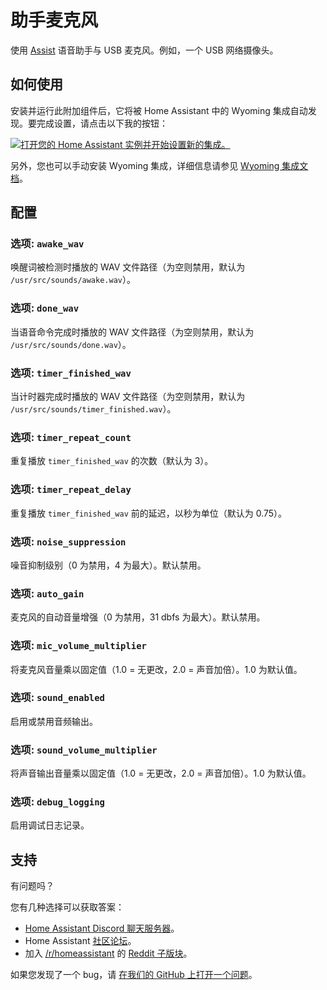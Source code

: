 # 助手麦克风

使用 [Assist](https://www.home-assistant.io/voice_control/) 语音助手与 USB 麦克风。例如，一个 USB 网络摄像头。

## 如何使用

安装并运行此附加组件后，它将被 Home Assistant 中的 Wyoming 集成自动发现。要完成设置，请点击以下我的按钮：

[![打开您的 Home Assistant 实例并开始设置新的集成。](https://my.home-assistant.io/badges/config_flow_start.svg)](https://my.home-assistant.io/redirect/config_flow_start/?domain=wyoming)

另外，您也可以手动安装 Wyoming 集成，详细信息请参见 [Wyoming 集成文档](https://www.home-assistant.io/integrations/wyoming/)。

## 配置

### 选项: `awake_wav`

唤醒词被检测时播放的 WAV 文件路径（为空则禁用，默认为 `/usr/src/sounds/awake.wav`）。

### 选项: `done_wav`

当语音命令完成时播放的 WAV 文件路径（为空则禁用，默认为 `/usr/src/sounds/done.wav`）。

### 选项: `timer_finished_wav`

当计时器完成时播放的 WAV 文件路径（为空则禁用，默认为 `/usr/src/sounds/timer_finished.wav`）。

### 选项: `timer_repeat_count`

重复播放 `timer_finished_wav` 的次数（默认为 3）。

### 选项: `timer_repeat_delay`

重复播放 `timer_finished_wav` 前的延迟，以秒为单位（默认为 0.75）。

### 选项: `noise_suppression`

噪音抑制级别（0 为禁用，4 为最大）。默认禁用。

### 选项: `auto_gain`

麦克风的自动音量增强（0 为禁用，31 dbfs 为最大）。默认禁用。

### 选项: `mic_volume_multiplier`

将麦克风音量乘以固定值（1.0 = 无更改，2.0 = 声音加倍）。1.0 为默认值。

### 选项: `sound_enabled`

启用或禁用音频输出。

### 选项: `sound_volume_multiplier`

将声音输出音量乘以固定值（1.0 = 无更改，2.0 = 声音加倍）。1.0 为默认值。

### 选项: `debug_logging`

启用调试日志记录。

## 支持

有问题吗？

您有几种选择可以获取答案：

- [Home Assistant Discord 聊天服务器][discord]。
- Home Assistant [社区论坛][forum]。
- 加入 [/r/homeassistant][reddit] 的 [Reddit 子版块][reddit]。

如果您发现了一个 bug，请 [在我们的 GitHub 上打开一个问题][issue]。

[discord]: https://discord.gg/c5DvZ4e
[forum]: https://community.home-assistant.io
[issue]: https://github.com/home-assistant/addons/issues
[reddit]: https://reddit.com/r/homeassistant
[repository]: https://github.com/hassio-addons/repository